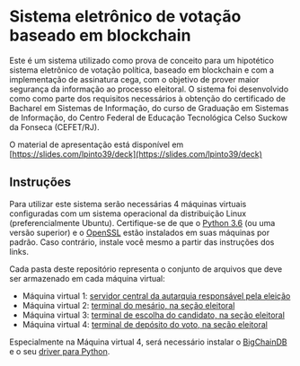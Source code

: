 # Sistema eletrônico de votação baseado em blockchain

Este é um sistema utilizado como prova de conceito para um hipotético sistema eletrônico de votação política, baseado em blockchain e com a implementação de assinatura cega, com o objetivo de prover maior segurança da informação ao processo eleitoral. O sistema foi desenvolvido como como parte dos requisitos necessários à obtenção do certificado de Bacharel em Sistemas de Informação, do curso de Graduação em Sistemas de Informação, do Centro Federal de Educação Tecnológica Celso Suckow da Fonseca (CEFET/RJ).

O material de apresentação está disponível em [https://slides.com/lpinto39/deck](https://slides.com/lpinto39/deck)


## Instruções

Para utilizar este sistema serão necessárias 4 máquinas virtuais configuradas com um sistema operacional da distribuição Linux (preferencialmente Ubuntu). Certifique-se de que o [Python 3.6](https://www.openssl.org/source/) (ou uma versão superior) e o [OpenSSL](https://www.openssl.org/source/) estão instalados em suas máquinas por padrão. Caso contrário, instale você mesmo a partir das instruções dos links.

Cada pasta deste repositório representa o conjunto de arquivos que deve ser armazenado em cada máquina virtual:

- Máquina virtual 1: [servidor central da autarquia responsável pela eleição](https://github.com/lpinto39/blockchain-voting/tree/main/central)
- Máquina virtual 2: [terminal do mesário, na seção eleitoral](https://github.com/lpinto39/blockchain-voting/tree/main/terminal-mesario)
- Máquina virtual 3: [terminal de escolha do candidato, na seção eleitoral](https://github.com/lpinto39/blockchain-voting/tree/main/terminal-escolha)
- Máquina virtual 4: [terminal de depósito do voto, na seção eleitoral](https://github.com/lpinto39/blockchain-voting/tree/main/terminal-deposito)

Especialmente na Máquina virtual 4, será necessário instalar o [BigChainDB](https://github.com/bigchaindb/bigchaindb) e o seu [driver para Python](https://github.com/bigchaindb/bigchaindb-driver).
